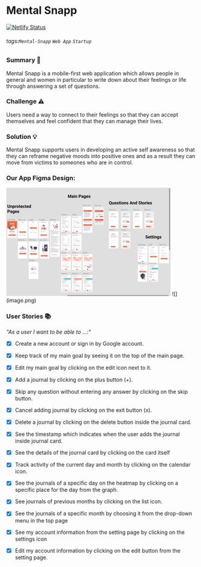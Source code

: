 # Mental Snapp
[![Netlify Status](https://api.netlify.com/api/v1/badges/8694ae19-34b4-48ed-b326-5f073d9a7608/deploy-status)](https://app.netlify.com/sites/mentalsnapp/deploys)
###### tags:`Mental-Snapp` `Web App` `Startup`
### Summary :pencil:
Mental Snapp is a mobile-first web application which allows people in general and women in particular to write down about their feelings or life through answering a set of questions.

### Challenge :warning:
Users need a way to connect to their feelings so that they can accept themselves and feel confident that they can manage their lives.

### Solution :bulb: 
Mental Snapp supports users in developing an active self awareness so that they can reframe negative moods into positive ones and as a result they can move from victims to someones who are in control.

### Our App Figma Design: 
<img src="./src/containers/assets/images/figma-design.png" alt="figma design photo" />
![](image.png)

### User Stories :books:
<em>"As a user I want to be able to ...:"</em>

- [x] Create a new account or sign in by Google account.

- [x] Keep track of my main goal by seeing it on the top of the main page.

- [x] Edit my main goal by clicking on the edit icon next to it. 

- [x] Add a journal by clicking on the plus button (+).

- [x] Skip any question without entering any answer by clicking on the skip button.

- [x] Cancel adding journal by clicking on the exit button (x).

- [x] Delete a journal by clicking on the delete button inside the journal card.

- [x] See the timestamp which indicates when the user adds the journal inside journal card.

- [x] See the details of the journal card by clicking on the card itself

- [x] Track activity of the current day and month by clicking on the calendar icon.

- [x] See the journals of a specific day on the heatmap by clicking on a specific place for the day from the graph.

- [x] See journals of previous months by clicking on the list icon.

- [x] See the journals of a specific month by choosing it from the drop-down menu in the top page

- [x] See my account information from the setting page by clicking on the settings icon

- [x] Edit my account information by clicking on the edit button from the setting page.
